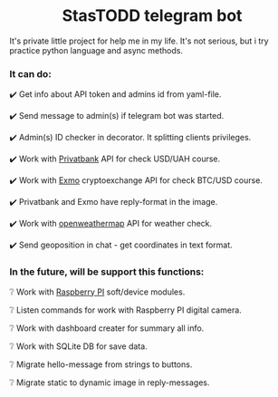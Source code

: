 <h1 align="center">StasTODD telegram bot </h1>

It's private little project for help me in my life. It's not serious, but i try practice python language and async methods. 

### It can do:
✔️ Get info about API token and admins id from yaml-file. 

✔️ Send message to admin(s) if telegram bot was started.

✔️ Admin(s) ID checker in decorator. It splitting clients privileges.

✔️ Work with [Privatbank](https://privatbank.ua/) API for check USD/UAH course.

✔️ Work with [Exmo](https://exmo.com/) cryptoexchange API for check BTC/USD course.

✔️ Privatbank and Exmo have reply-format in the image.

✔️ Work with [openweathermap](https://openweathermap.org/) API for weather check.

✔️ Send geoposition in chat - get coordinates in text format.
### In the future, will be support this functions:
❔ Work with [Raspberry PI](https://www.raspberrypi.org/) soft/device modules.

❔ Listen commands for work with Raspberry PI digital camera.

❔ Work with dashboard creater for summary all info.

❔ Work with SQLite DB for save data.

❔ Migrate hello-message from strings to buttons.

❔ Migrate static to dynamic image in reply-messages.